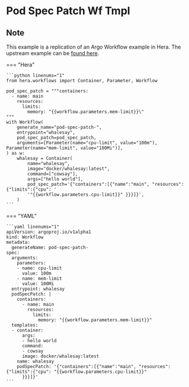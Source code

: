 # Pod Spec Patch Wf Tmpl

## Note

This example is a replication of an Argo Workflow example in Hera.
The upstream example can be [found here](https://github.com/argoproj/argo-workflows/blob/main/examples/pod-spec-patch-wf-tmpl.yaml).




=== "Hera"

    ```python linenums="1"
    from hera.workflows import Container, Parameter, Workflow

    pod_spec_patch = """containers:
      - name: main
        resources:
          limits:
            memory: "{{workflow.parameters.mem-limit}}\"
    """
    with Workflow(
        generate_name="pod-spec-patch-",
        entrypoint="whalesay",
        pod_spec_patch=pod_spec_patch,
        arguments=[Parameter(name="cpu-limit", value="100m"), Parameter(name="mem-limit", value="100Mi")],
    ) as w:
        whalesay = Container(
            name="whalesay",
            image="docker/whalesay:latest",
            command=["cowsay"],
            args=["hello world"],
            pod_spec_patch='{"containers":[{"name":"main", "resources":{"limits":{"cpu": '
            '"{{workflow.parameters.cpu-limit}}" }}}]}',
        )
    ```

=== "YAML"

    ```yaml linenums="1"
    apiVersion: argoproj.io/v1alpha1
    kind: Workflow
    metadata:
      generateName: pod-spec-patch-
    spec:
      arguments:
        parameters:
        - name: cpu-limit
          value: 100m
        - name: mem-limit
          value: 100Mi
      entrypoint: whalesay
      podSpecPatch: |
        containers:
          - name: main
            resources:
              limits:
                memory: "{{workflow.parameters.mem-limit}}"
      templates:
      - container:
          args:
          - hello world
          command:
          - cowsay
          image: docker/whalesay:latest
        name: whalesay
        podSpecPatch: '{"containers":[{"name":"main", "resources":{"limits":{"cpu": "{{workflow.parameters.cpu-limit}}"
          }}}]}'
    ```

